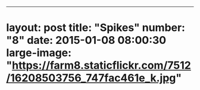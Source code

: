 ---
layout: post
title:  "Spikes"
number: "8"
date:   2015-01-08 08:00:30
large-image: "https://farm8.staticflickr.com/7512/16208503756_747fac461e_k.jpg"
=======